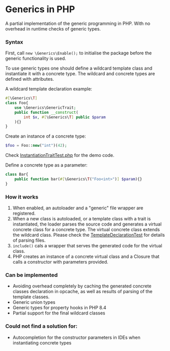 # Generics in PHP
A partial implementation of the generic programming in PHP.
With no overhead in runtime checks of generic types. 

### Syntax
First, call `new \Generics\Enable();` to initialise the package before the generic functionality is used.

To use generic types one should define a wildcard template class and instantiate it with a concrete type.
The wildcard and concrete types are defined with attributes.

A wildcard template declaration example:
```php
#[\Generics\T]
class Foo{
    use \Generics\GenericTrait;
    public function __construct(
        int $x, #[\Generics\T] public $param
    ){}
}
```

Create an instance of a concrete type:
```php
$foo = Foo::new("int")(42);
```
Check [InstantiationTraitTest.php](tests/InstantiationTraitTest.php) for the demo code.

Define a concrete type as a parameter:
```php
class Bar{
    public function bar(#[\Generics\T("Foo<int>")] $param){}
}
```

### How it works
1. When enabled, an autoloader and a "generic" file wrapper are registered. 
2. When a new class is autoloaded, or a template class with a trait is instantiated, 
the loader parses the source code and generates a virtual concrete class for 
a concrete type. The virtual concrete class extends the wildcard class.
Please check the [TemplateDeclarationTest](https://github.com/grikdotnet/generics/blob/master/tests/TemplateDeclarationTest.php) for details of parsing files. 
3. `include()` cals a wrapper that serves the generated code for the virtual class.
4. PHP creates an instance of a concrete virtual class and a Closure that calls a constructor with parameters provided.

### Can be implemented
* Avoiding overhead completely by caching the generated concrete classes declaration in opcache, as well as results 
of parsing of the template classes.
* Generic union types 
* Generic types for property hooks in PHP 8.4
* Partial support for the final wildcard classes

### Could not find a solution for:
* Autocompletion for the constructor parameters in IDEs when instantiating concrete types